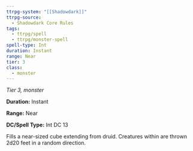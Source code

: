 ```yaml
---
ttrpg-system: "[[Shadowdark]]"
ttrpg-source:
  - Shadowdark Core Rules
tags:
  - ttrpg/spell
  - ttrpg/monster-spell
spell-type: Int
duration: Instant
range: Near
tier: 3
class:
  - monster
---
```

*Tier 3, monster*

**Duration:** Instant

**Range:** Near

**DC/Spell Type:** Int DC 13

Fills a near-sized cube extending from druid. Creatures within are thrown 2d20 feet in a random direction.
